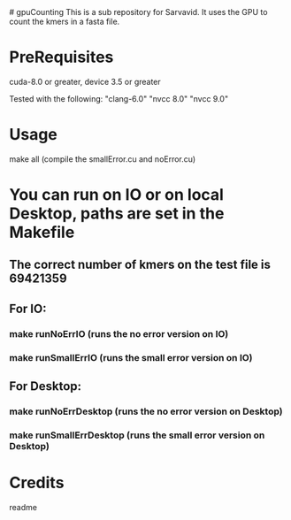 <snippet>
  <content>
# gpuCounting
This is a sub repository for Sarvavid. It uses the GPU to count the kmers in a fasta file.

# PreRequisites
cuda-8.0 or greater, device 3.5 or greater

Tested with the following:
    "clang-6.0"
    "nvcc 8.0"
    "nvcc 9.0"


# Usage
make all (compile the smallError.cu and noError.cu)

# You can run on IO or on local Desktop, paths are set in the Makefile

## The correct number of kmers on the test file is 69421359

## For IO:
### make runNoErrIO (runs the no error version on IO)
### make runSmallErrIO (runs the small error version on IO)

## For Desktop:
### make runNoErrDesktop (runs the no error version on Desktop)
### make runSmallErrDesktop (runs the small error version on Desktop)

# Credits

</content>
  <tabTrigger>readme</tabTrigger>
</snippet>
